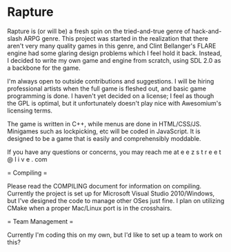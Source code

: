 Rapture
=======

Rapture is (or will be) a fresh spin on the tried-and-true genre of hack-and-slash ARPG genre. This project was started in the realization that there aren't very many quality games in this genre, and Clint Bellanger's FLARE engine had some glaring design problems which I feel hold it back. Instead, I decided to write my own game and engine from scratch, using SDL 2.0 as a backbone for the game.

I'm always open to outside contributions and suggestions. I will be hiring professional artists when the full game is fleshed out, and basic game programming is done. I haven't yet decided on a license; I feel as though the GPL is optimal, but it unfortunately doesn't play nice with Awesomium's licensing terms.

The game is written in C++, while menus are done in HTML/CSS/JS. Minigames such as lockpicking, etc will be coded in JavaScript. It is designed to be a game that is easily and comprehensibly moddable.

If you have any questions or concerns, you may reach me at  e e z s t r e e t @ l i v e . com

= Compiling =

Please read the COMPILING document for information on compiling. Currently the project is set up for Microsoft Visual Studio 2010/Windows, but I've designed the code to manage other OSes just fine. I plan on utilizing CMake when a proper Mac/Linux port is in the crosshairs.


= Team Management =

Currently I'm coding this on my own, but I'd like to set up a team to work on this?
